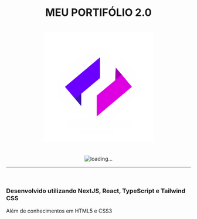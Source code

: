 <div align="center">
    <h1>MEU PORTIFÓLIO 2.0</h1>
    <br/>
    <img src="./public/logo_black.png" height="300" width="300" alt="Logotipo junior.dev.br">
    <br/>
    <br/>
    <br/>
    <img src="https://i.stack.imgur.com/hzk6C.gif" width="130" alt="loading...">
    
</div>
<div>
<hr/>
<br/>
<h3>Desenvolvido utilizando NextJS, React, TypeScript e Tailwind CSS</h2>
<p>Além de conhecimentos em HTML5 e CSS3</p>
</div>
